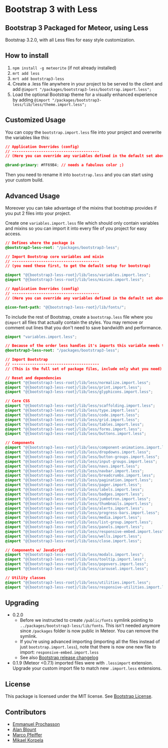 # Bootstrap 3 with Less
## Bootstrap 3 Packaged for Meteor, using Less

Bootstrap 3.2.0, with all Less files for easy style customization.

## How to install

1. `npm install -g meteorite` (if not already installed)
2. `mrt add less`
3. `mrt add bootstrap3-less`
4. Create a .less file anywhere in your project to be served to the client and add `@import "/packages/bootstrap3-less/bootstrap.import.less";`
5. Load the optional Bootstrap theme for a visually enhanced experience by adding `@import "/packages/bootstrap3-less/lib/less/theme.import.less";`

## Customized Usage

You can copy the `bootstrap.import.less` file into your project and overwrite the variables like this:
```css
// Application Overrides (config)
// ---------------------------------------
// (Here you can override any variables defined in the default set above)

@brand-primary: #FF69B4; // needs a fabulous color ;)
```
Then you need to rename it into `bootstrap.less` and you can start using your custom build.

## Advanced Usage

Moreover you can take advantage of the mixins that bootstrap provides if you put 2 files into your project.

Create one `variables.import.less` file which should only contain variables and mixins so you can import it into every file of you project for easy access.
```css
// Defines where the package is
@bootstrap3-less-root: "/packages/bootstrap3-less";

// Import Bootstrap core variables and mixin
// ---------------------------------------
// (you need these first, to get the default setup for bootstrap)

@import "@{bootstrap3-less-root}/lib/less/variables.import.less";
@import "@{bootstrap3-less-root}/lib/less/mixins.import.less";

// Application Overrides (config)
// ---------------------------------------
// (Here you can override any variables defined in the default set above)

@icon-font-path: "@{bootstrap3-less-root}/lib/fonts/";

```

To include the rest of Bootstrap, create a `bootstrap.less` file where you `@import` all files that actually contain the styles. You may remove or comment out lines that you don't need to save bandwidth and performance.
```css
@import "variables.import.less";

// Because of the order less handles it's imports this variable needs to be redefined
@bootstrap3-less-root: "/packages/bootstrap3-less";

// Import Bootstrap
// ---------------------------------------
// (This is the full set of package files, include only what you need)

// Reset and dependencies
@import "@{bootstrap3-less-root}/lib/less/normalize.import.less";
@import "@{bootstrap3-less-root}/lib/less/print.import.less";
@import "@{bootstrap3-less-root}/lib/less/glyphicons.import.less";

// Core CSS
@import "@{bootstrap3-less-root}/lib/less/scaffolding.import.less";
@import "@{bootstrap3-less-root}/lib/less/type.import.less";
@import "@{bootstrap3-less-root}/lib/less/code.import.less";
@import "@{bootstrap3-less-root}/lib/less/grid.import.less";
@import "@{bootstrap3-less-root}/lib/less/tables.import.less";
@import "@{bootstrap3-less-root}/lib/less/forms.import.less";
@import "@{bootstrap3-less-root}/lib/less/buttons.import.less";

// Components
@import "@{bootstrap3-less-root}/lib/less/component-animations.import.less";
@import "@{bootstrap3-less-root}/lib/less/dropdowns.import.less";
@import "@{bootstrap3-less-root}/lib/less/button-groups.import.less";
@import "@{bootstrap3-less-root}/lib/less/input-groups.import.less";
@import "@{bootstrap3-less-root}/lib/less/navs.import.less";
@import "@{bootstrap3-less-root}/lib/less/navbar.import.less";
@import "@{bootstrap3-less-root}/lib/less/breadcrumbs.import.less";
@import "@{bootstrap3-less-root}/lib/less/pagination.import.less";
@import "@{bootstrap3-less-root}/lib/less/pager.import.less";
@import "@{bootstrap3-less-root}/lib/less/labels.import.less";
@import "@{bootstrap3-less-root}/lib/less/badges.import.less";
@import "@{bootstrap3-less-root}/lib/less/jumbotron.import.less";
@import "@{bootstrap3-less-root}/lib/less/thumbnails.import.less";
@import "@{bootstrap3-less-root}/lib/less/alerts.import.less";
@import "@{bootstrap3-less-root}/lib/less/progress-bars.import.less";
@import "@{bootstrap3-less-root}/lib/less/media.import.less";
@import "@{bootstrap3-less-root}/lib/less/list-group.import.less";
@import "@{bootstrap3-less-root}/lib/less/panels.import.less";
@import "@{bootstrap3-less-root}/lib/less/responsive-embed.import.less";
@import "@{bootstrap3-less-root}/lib/less/wells.import.less";
@import "@{bootstrap3-less-root}/lib/less/close.import.less";

// Components w/ JavaScript
@import "@{bootstrap3-less-root}/lib/less/modals.import.less";
@import "@{bootstrap3-less-root}/lib/less/tooltip.import.less";
@import "@{bootstrap3-less-root}/lib/less/popovers.import.less";
@import "@{bootstrap3-less-root}/lib/less/carousel.import.less";

// Utility classes
@import "@{bootstrap3-less-root}/lib/less/utilities.import.less";
@import "@{bootstrap3-less-root}/lib/less/responsive-utilities.import.less";

```

## Upgrading

* 0.2.0
    * Before we instructed to create `/public/fonts` symlink pointing to `../packages/bootstrap3-less/lib/fonts`. This isn't needed anymore since `/packages` folder is now public in Meteor. You can remove the symlink.
    * If you're using advanced importing (importing all the files instead of just `bootstrap.import.less`), note that there is now one new file to import: `responsive-embed.import.less`
    * See also [Bootstrap release changelog](https://github.com/twbs/bootstrap/releases/tag/v3.2.0)
* 0.1.9 (Meteor <0.7.1) imported files were with `.lessimport` extension. Upgrade your custom import file to match new `.import.less` extensions.

## License

This package is licensed under the MIT license. See [Bootstrap License](https://github.com/twbs/bootstrap).

## Contributors

- [Emmanuel Prochasson](https://github.com/eprochasson/)
- [Alan Blount](https://github.com/zeroasterisk/)
- [Marco Pfeiffer](https://github.com/Nemo64)
- [Mikael Korpela](https://github.com/simison)
